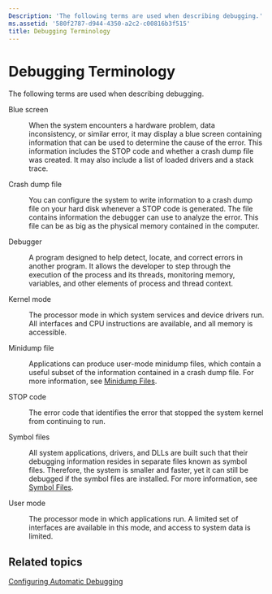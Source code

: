 ```yaml
---
Description: 'The following terms are used when describing debugging.'
ms.assetid: '580f2787-d944-4350-a2c2-c00816b3f515'
title: Debugging Terminology
---
```


# Debugging Terminology

The following terms are used when describing debugging.

<dl> <dt>

<span id="Blue_screen"></span><span id="blue_screen"></span><span id="BLUE_SCREEN"></span>Blue screen
</dt> <dd>

When the system encounters a hardware problem, data inconsistency, or similar error, it may display a blue screen containing information that can be used to determine the cause of the error. This information includes the STOP code and whether a crash dump file was created. It may also include a list of loaded drivers and a stack trace.

</dd> <dt>

<span id="Crash_dump_file"></span><span id="crash_dump_file"></span><span id="CRASH_DUMP_FILE"></span>Crash dump file
</dt> <dd>

You can configure the system to write information to a crash dump file on your hard disk whenever a STOP code is generated. The file contains information the debugger can use to analyze the error. This file can be as big as the physical memory contained in the computer.

</dd> <dt>

<span id="Debugger"></span><span id="debugger"></span><span id="DEBUGGER"></span>Debugger
</dt> <dd>

A program designed to help detect, locate, and correct errors in another program. It allows the developer to step through the execution of the process and its threads, monitoring memory, variables, and other elements of process and thread context.

</dd> <dt>

<span id="Kernel_mode"></span><span id="kernel_mode"></span><span id="KERNEL_MODE"></span>Kernel mode
</dt> <dd>

The processor mode in which system services and device drivers run. All interfaces and CPU instructions are available, and all memory is accessible.

</dd> <dt>

<span id="Minidump_file"></span><span id="minidump_file"></span><span id="MINIDUMP_FILE"></span>Minidump file
</dt> <dd>

Applications can produce user-mode minidump files, which contain a useful subset of the information contained in a crash dump file. For more information, see [Minidump Files](minidump-files.md).

</dd> <dt>

<span id="STOP_code"></span><span id="stop_code"></span><span id="STOP_CODE"></span>STOP code
</dt> <dd>

The error code that identifies the error that stopped the system kernel from continuing to run.

</dd> <dt>

<span id="Symbol_files"></span><span id="symbol_files"></span><span id="SYMBOL_FILES"></span>Symbol files
</dt> <dd>

All system applications, drivers, and DLLs are built such that their debugging information resides in separate files known as symbol files. Therefore, the system is smaller and faster, yet it can still be debugged if the symbol files are installed. For more information, see [Symbol Files](symbol-files.md).

</dd> <dt>

<span id="User_mode"></span><span id="user_mode"></span><span id="USER_MODE"></span>User mode
</dt> <dd>

The processor mode in which applications run. A limited set of interfaces are available in this mode, and access to system data is limited.

</dd> </dl>

## Related topics

<dl> <dt>

[Configuring Automatic Debugging](configuring-automatic-debugging.md)
</dt> </dl>

 

 



